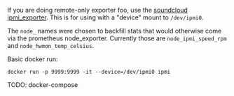 If you are doing remote-only exporter foo, use the [soundcloud ipmi\_exporter](https://github.com/soundcloud/ipmi_exporter). This is for using with a "device" mount to `/dev/ipmi0`.

The `node_` names were chosen to backfill stats that would otherwise come via the prometheus node\_exporter. Currently those are `node_ipmi_speed_rpm` and `node_hwmon_temp_celsius`.

Basic docker run:

    docker run -p 9999:9999 -it --device=/dev/ipmi0 ipmi

TODO: docker-compose
